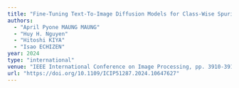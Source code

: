 ```yaml
---
title: "Fine-Tuning Text-To-Image Diffusion Models for Class-Wise Spurious Feature Generation"
authors:
  - "April Pyone MAUNG MAUNG"
  - "Huy H. Nguyen"
  - "Hitoshi KIYA"
  - "Isao ECHIZEN"
year: 2024
type: "international"
venue: "IEEE International Conference on Image Processing, pp. 3910-3916, Abu Dhabi, United Arab Emirates, 2024-10-27."
url: "https://doi.org/10.1109/ICIP51287.2024.10647627"
---
```

